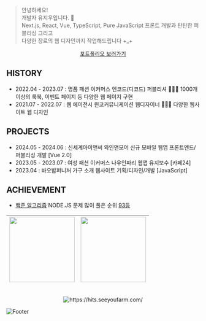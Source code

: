 <br>

> 안녕하세요!
> <br> 개발자 유지우입니다. 🙂
> <br> Next.js, React, Vue, TypeScript, Pure JavaScript 프론트 개발과 탄탄한 퍼블리싱 그리고
> <br> 다양한 장르의 웹 디자인까지 작업해드립니다 +_+
<p align="middle"><a href="https://portfolio240401.netlify.app/" target="_blank">포트폴리오 보러가기</a></p>

## HISTORY
- 2022.04 - 2023.07 : 명품 패션 이커머스 엔코드(디코드) 퍼블리셔 🧑🏻‍💻 1000개 이상의 룩북, 이벤트 페이지 등 다양한 웹 페이지 구현
- 2021.07 - 2022.07 : 웹 에이전시 윈코커뮤니케이션 웹디자이너 🧑🏻‍🎨 다양한 웹사이트 웹 디자인

## PROJECTS
- 2024.05 - 2024.06 : 신세계아이앤씨 와인앤모어 신규 모바일 웹앱 프론트엔드/퍼블리싱 개발 [Vue 2.0]
- 2023.05 - 2023.07 : 여성 패션 이커머스 나우인파리 웹앱 유지보수 [카페24]
- 2023.04 : 바오밥퍼니처 가구 소개 웹사이트 기획/디자인/개발 [JavaScript]

## ACHIEVEMENT
- [백준 알고리즘](https://www.acmicpc.net/user/yuziwoo) NODE.JS 문제 많이 풀은 순위 [93등](https://www.acmicpc.net/ranklist/language/17/1)

| <img src="https://github-readme-stats.vercel.app/api?username=yuziwoo&show_icons=true&theme=dark&count_private=true&custom_title=yuziwoo&bg_color=30,A5B4E8,BEB5E8&title_color=fff&text_color=fff&icon_color=fff" height="170"> | <img src="https://mazassumnida.wtf/api/v2/generate_badge?boj=yuziwoo" height="170"> |
| :---------------------------------------------------------------------------------------: | :---------------------------------------------------------------------------------------: | 




<div align="center">
<br> <img src="https://hits.seeyoufarm.com/api/count/incr/badge.svg?url=https%3A%2F%2Fgithub.com%2Fyuziwoo&count_bg=%23A4B7F7&title_bg=%23829FFF&icon=github.svg&icon_color=%23FFFFFF&title=Github+%EB%B0%A9%EB%AC%B8%EC%9E%90&edge_flat=false" alt="https://hits.seeyoufarm.com/">
<br>
</div>

![Footer](https://capsule-render.vercel.app/api?type=waving&color=gradient&height=150&section=footer)
